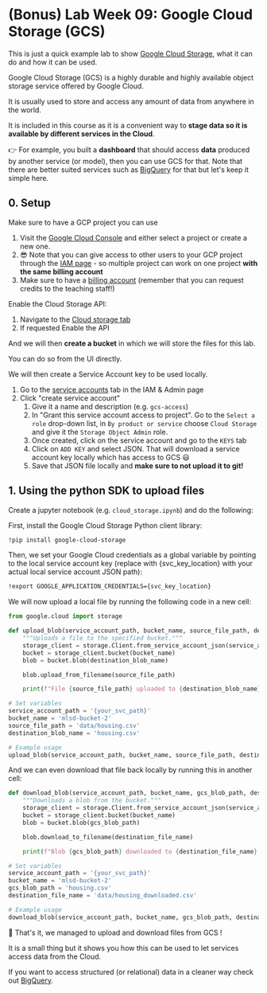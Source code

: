 # (Bonus) Lab Week 09: Google Cloud Storage (GCS)

This is just a quick example lab to show [Google Cloud Storage](https://cloud.google.com/storage/docs/introduction), what it can do and how it can be used.

Google Cloud Storage (GCS) is a highly durable and highly available object storage service offered by Google Cloud.

It is usually used to store and access any amount of data from anywhere in the world.

It is included in this course as it is a convenient way to **stage data so it is available by different services in the Cloud**.

:point_right: For example, you built a **dashboard** that should access **data** produced by another service (or model), then you can use GCS for that. Note that there are better suited services such as [BigQuery](https://cloud.google.com/bigquery/docs) for that but let's keep it simple here.

## 0. Setup

Make sure to have a GCP project you can use
1. Visit the [Google Cloud Console](https://console.cloud.google.com/) and either select a project or create a new one.
2. :sunglasses: Note that you can give access to other users to your GCP project through the [IAM page](https://console.cloud.google.com/iam-admin/) - so multiple project can work on one project **with the same billing account**
3. Make sure to have a [billing account](https://console.cloud.google.com/billing/) (remember that you can request credits to the teaching staff!)

Enable the Cloud Storage API:
1. Navigate to the [Cloud storage tab](https://console.cloud.google.com/storage)
2. If requested Enable the API

And we will then **create a bucket** in which we will store the files for this lab.

You can do so from the UI directly.

We will then create a Service Account key to be used locally.

1. Go to the [service accounts](https://console.cloud.google.com/iam-admin/serviceaccounts) tab in the IAM & Admin page
2. Click "create service account"
   1. Give it a name and description (e.g. `gcs-access`)
   2. In "Grant this service account access to project". Go to the `Select a role` drop-down list, in `By product or service` choose `Cloud Storage` and give it the `Storage Object Admin` role.
   3. Once created, click on the service account and go to the `KEYS` tab
   4. Click on `ADD KEY` and select JSON. That will download a service account key locally which has access to GCS :smiley:
   5. Save that JSON file locally and **make sure to not upload it to git!**


## 1. Using the python SDK to upload files

Create a jupyter notebook (e.g. `cloud_storage.ipynb`) and do the following:

First, install the Google Cloud Storage Python client library:

```sh
!pip install google-cloud-storage
```

Then, we set your Google Cloud credentials as a global variable by pointing to the local service account key (replace with {svc_key_location} with your actual local service account JSON path):

```sh
!export GOOGLE_APPLICATION_CREDENTIALS={svc_key_location}
```

We will now upload a local file by running the following code in a new cell:

```python
from google.cloud import storage

def upload_blob(service_account_path, bucket_name, source_file_path, destination_blob_name):
    """Uploads a file to the specified bucket."""
    storage_client = storage.Client.from_service_account_json(service_account_path)
    bucket = storage_client.bucket(bucket_name)
    blob = bucket.blob(destination_blob_name)

    blob.upload_from_filename(source_file_path)

    print(f"File {source_file_path} uploaded to {destination_blob_name}.")

# Set variables
service_account_path = '{your_svc_path}'
bucket_name = 'mlsd-bucket-2'
source_file_path = 'data/housing.csv'
destination_blob_name = 'housing.csv'

# Example usage
upload_blob(service_account_path, bucket_name, source_file_path, destination_blob_name)
```

And we can even download that file back locally by running this in another cell:

```python
def download_blob(service_account_path, bucket_name, gcs_blob_path, destination_file_name):
    """Downloads a blob from the bucket."""
    storage_client = storage.Client.from_service_account_json(service_account_path)
    bucket = storage_client.bucket(bucket_name)
    blob = bucket.blob(gcs_blob_path)

    blob.download_to_filename(destination_file_name)

    print(f"Blob {gcs_blob_path} downloaded to {destination_file_name}.")

# Set variables
service_account_path = '{your_svc_path}'
bucket_name = 'mlsd-bucket-2'
gcs_blob_path = 'housing.csv'
destination_file_name = 'data/housing_downloaded.csv'

# Example usage
download_blob(service_account_path, bucket_name, gcs_blob_path, destination_file_name)
```

:muscle: That's it, we managed to upload and download files from GCS !

It is a small thing but it shows you how this can be used to let services access data from the Cloud.

If you want to access structured (or relational) data in a cleaner way check out [BigQuery](https://cloud.google.com/bigquery/docs).